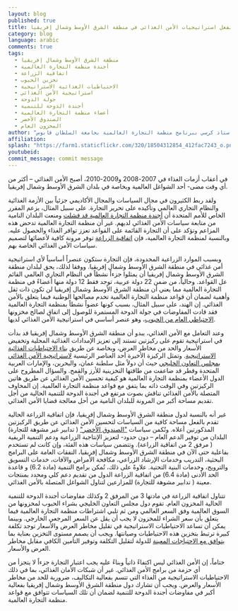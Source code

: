 ```yaml
---
layout: blog
published: true
title: هل تقيد قواعد منظمة التجارة العالمية بالفعل استراتيجيات الأمن الغذائي في منطقة الشرق الأوسط وشمال إفريقيا
category: blog
language: arabic
comments: true
tags: 
  - منطقة الشرق الأوسط وشمال إفريقيا
  - أجندة منظمة التجارة العالمية
  - اتفاقية الزراعة
  - تخزين الحبوب
  - الاحتياطيات الغذائية الاستراتيجية
  - استراتيجية الأمن الغذائي
  - جولة الدوحة
  - أجندة الدوحة للتنمية
  - أعضاء منظمة التجارة العالمية
  - الصندوق الأخضر
  - المخزون العام
author: "حسين أبوغنمي- استاذ مساعد واستاذ كرسي ببرنامج منظمة التجارة العالمية بجامعة السلطان قابوس"
affiliation: 
splash: "https://farm1.staticflickr.com/320/18504312854_412fac7243_o.png"
youtubeid: 
commit_message: commit message
---
```

في أعقاب أزمات الغذاء في 2007-2008 و2009-2010، أصبح الأمن الغذائي – أكثر من أي وقت مضى- أحد الشواغل العالمية وبخاصة في بلدان الشرق الأوسط وشمال إفريقيا.  
<!-- more -->
ولقد ربط الكثيرون في مجال السياسات والمجال الأكاديمي جزئياً بين الأزمة الغذائية والنظام التجاري العالمي وتأكيده على تحرير التجارة. على سبيل المثال، يزعم المقرر الخاص للأمم المتحدة أن [أجندة منظمة التجارة العالمية قد فشلت](https://www.wto.org/english/news_e/news11_e/deschutter_2011_e.pdf) ومنعت البلدان النامية من متابعة سياسات الأمن الغذائي لديهم. غير أن منظمة التجارة العالمية تدحض هذه المزاعم وتؤكد على أن التجارة القائمة على القواعد تعزز توافر الغذاء والحصول عليه. وبالنسبة لمنظمة التجارة العالمية، فإن [اتفاقية الزراعة](https://www.wto.org/english/news_e/news11_e/deschutter_2011_e.pdf) توفر مرونة كافية لأعضائها لتصميم سياسات الأمن الغذائي الخاصة بهم.

وبسبب الموارد الزراعية المحدودة، فإن التجارة ستكون عنصراً أساسياً لأي استراتيجية أمن غذائي في منطقة الشرق الأوسط وشمال إفريقيا. ووفقا لذلك، يحق لبلدان منطقة الشرق الأوسط وشمال إفريقيا أن يمثلوا جزءاً نشطاً في النظام التجاري العالمي القائم عل  القواعد. وحالياً، من ضمن 22 دولة عربية، توجد فقط 12 دولة منها أعضاءً في منظمة التجارة العالمية مما يعني أن منطقة الشرق الأوسط وشمال إفريقيا لن تكون ذات ثقل وأهمية لضمان أن قواعد منظمة التجارة العالمية تخدم مصالحها الوطنية فيما يتعلق بالأمن الغذائي. إن الهند، على سبيل المثال، بسبب كونها عضواً نشطاً بمنظمة التجارة العالمية فقد قادت المفاوضات في جولة الدوحة المستمرة للوصول إلى اتفاق لصالح مخزونها [الاحتياطي العام من الحبوب](http://www.nytimes.com/2014/11/14/business/international/us-india-agreement-clears-way-for-global-trade-deal.html?_r=1)، وهو عنصر أساسي في استراتيجية الأمن الغذائي لديها. 

وعند التعامل مع الأمن الغذائي، يبدو أن منطقة الشرق الأوسط وشمال إفريقيا قد بدأت في استراتيجية تقوم على ركيزتين تستند إلى تعزيز الإمدادات الغذائية المحلية وتخفيض الأسعار والحد من مخاطر العرض، وبخاصة عن طريق [بناء الاحتياطيات الغذائية الاستراتيجية](http://link.springer.com/article/10.1007%2Fs12571-010-0102-3). وتمثل الركيزة الأخيرة أحد العناصر الرئيسية [لاستراتيجية الأمن الغذائي بمجلس التعاون الخليجي](http://siteresources.worldbank.org/INTMENA/Resources/FoodSecfinal.pdf) حيث أن دولاً مثل سلطنة عمان، والبحرين، والإمارات العربية المتحدة وقطر قد ضاعفت من طاقتها التخزينية للأرز والقمح. والسؤال المطروح على الدول الأعضاء بمنظمة التجارة العالمية هو كيفية تحسين الأمن الغذائي عن طريق هاتين الركيزتين وفي الوقت ذاته بما يتفق مع قواعد منظمة التجارة العالمية. إن المخاوف المتصلة بالأمن الغذائي تناقش بصوت مرتفع في أجندة الدوحة للتنمية الحالية من أجل تقديم مساحة أكبر من المرونة للبلدان النامية من أحل معالجة قضايا الأمن الغذائي.  
 
غير أنه بالنسبة لدول منطقة الشرق الأوسط وشمال إفريقيا، فإن اتفاقية الزراعة الحالية تقدم بالفعل مساحة كافية من السياسات لتحسين الأمن الغذائي عن طريق الركيزتين المذكورتين أعلاه. وتُكمن سياسات ["الصندوق الأخضر"](https://www.wto.org/english/news_e/news11_e/deschutter_2011_e.pdf) ( تدابير غير مشوهة للتجارة) البلدان من توفير الدعم العام – دون حدود- لتعزيز الإنتاجية الزراعية ودعم التنمية الريفية ( مرفق 2 من اتفاقية الزراعة). وتتضمن سياسات هذه الفئة، وإن كانت لم تستخدم بفاعلية حتى الآن في منطقة الشرق الأوسط وشمال إفريقيا، النفقات العامة على البرامج البحثية، التدريب وخدمات الإرشاد الزراعي، مكافحة الأمراض والآفات، خدمات التسويق والترويج، وخدمات البنية التحتية. علاوةً على ذلك، تُمكن برامج التنمية (مادة 6.2) و قاعدة الحد الأدنى (مادة 6.4) من اتفاقية الزراعة الدول من تقديم دعم كلي ومحدد بمنتجات معينة ( تدابير مشوهة للتجارة) للمزارعين لتناول الشواغل المتصلة بالأمن الغذائي.

تتناول اتفاقية الزراعة في مادتها 3 من المرفق 2 وكذلك مفاوضات أجندة الدوحة للتنمية الحالية المخزون العام. تقوم دول مجلس التعاون الخليجي بشراء الحبوب لمخزونها من السوق العالمية وفق السعر العالمي ومن ثم تلبي اشتراطات منظمة التجارة العالمية فيما يتعلق بأن سعر الشراء للمخزون لا يجب أن يقل عن السعر المرجعي الخارجي. وبينما يمكن أن تساعد الاحتياطيات الاستراتيجية في تقليل مخاطر العرض والأسعار توجد تكلفة كبيرة ترتبط بتخزين هذه الاحتياطيات وصيانتها. ويجب أن يصمم مستوى التخزين بعناية بما [يتوافق مع الاحتياجات المعينة](http://www.soif.org.uk/wp-content/uploads/2012/08/World-Bank-Food-Security-and-Storage-in-MENA.pdf) للدولة لتقليل التكلفة وتوفير التأمين الكافي مقابل مخاطر العرض والأسعار. 

ختاماً، إن الأمن الغذائي ليس اكتفاءً ذاتياً وبناءً عليه يجب اعتبار التجارة جزءاً لا يتجزأ من أي حزمة من برامج الأمن الغذائي. غير أن شبكات الأمان الغذائي، بما في ذلك الاحتياطيات الاستراتيجية من الغذاء التي تتسم بفعالية التكاليف، ضرورية للحد من مخاطر الأسعار والعرض. ويجب أن تشارك دول منطقة الشرق الأوسط وشمال إفريقيا بفعالية أكبر في مفاوضات أجندة الدوحة للتنمية لضمان أن تلك السياسات تتوافق مع قواعد منظمة التجارة العالمية.